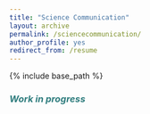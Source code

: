 ```yaml
---
title: "Science Communication"
layout: archive
permalink: /sciencecommunication/
author_profile: yes
redirect_from: /resume
---
```


{% include base_path %}

### <span style="color: #307D7E"> *Work in progress* </span>


